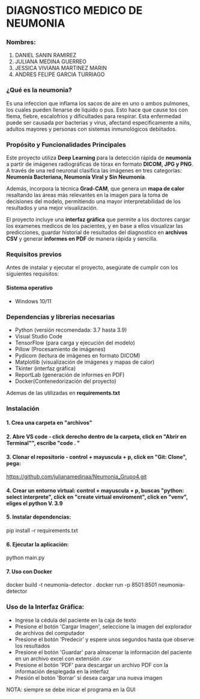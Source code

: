 #  **DIAGNOSTICO MEDICO DE NEUMONIA** 

### **Nombres:**
1. DANIEL SANIN RAMIREZ
2. JULIANA MEDINA GUERREO
3. JESSICA VIVIANA MARTINEZ MARIN
4. ANDRES FELIPE GARCIA TURRIAGO


### **¿Qué es la neumonia?**
Es una infeccion que inflama los sacos de aire en uno o ambos pulmones, los cuales pueden llenarse de liquido o pus. Esto hace que cause tos con flema, fiebre, escalofrios y dificultades para respirar. Esta enfermedad puede ser causada por bacterias y virus, afectand especificamente a niñs, adultos mayores y personas con sistemas inmunológicos debiitados.


### **Propósito y Funcionalidades Principales**  

Este proyecto utiliza **Deep Learning** para la detección rápida de **neumonía** a partir de imágenes radiográficas de tórax en formato **DICOM, JPG y PNG**. A través de una red neuronal clasifica las imágenes en tres categorías: **Neumonía Bacteriana, Neumonía Viral y Sin Neumonía**.  

Además, incorpora la técnica **Grad-CAM**, que genera un **mapa de calor** resaltando las áreas más relevantes en la imagen para la toma de decisiones del modelo, permitiendo una mayor interpretabilidad de los resultados y una mejor visualización.  

El proyecto incluye una **interfaz gráfica** que permite a los doctores cargar los examenes medicos de los pacientes, y en base a ellos visualizar las predicciones, guardar historial de resultados del diagnostico en **archivos CSV** y generar **informes en PDF** de manera rápida y sencilla.


### **Requisitos previos**

Antes de instalar y ejecutar el proyecto, asegúrate de cumplir con los siguientes requisitos:

#### **Sistema operativo**
- Windows 10/11

### **Dependencias y librerias necesarias**
- Python (versión recomendada: 3.7 hasta 3.9)
- Visual Studio Code
- TensorFlow (para carga y ejecución del modelo)
- Pillow (Procesamiento de imágenes)
- Pydicom (lectura de imágenes en formato DICOM)
- Matplotlib (visualización de imágenes y mapas de calor)
- Tkinter (interfaz gráfica)
- ReportLab (generación de informes en PDF)
- Docker(Contenedorización del proyecto)

Ademas de las utilizadas en **requirements.txt**


### **Instalación**

#### 1. Crea una carpeta en "archivos"

#### 2. Abre VS code - click derecho dentro de la carpeta, click en "Abrir en Terminal"", escribe "code . " 

#### 3. Clonar el repositorio - control + mayuscula + p, click en "Git: Clone", pega:

https://github.com/julianamedinaa/Neumonia_Grupo4.git

#### 4. Crear un entorno virtual: control + mayuscula + p, buscas "python: select interprete", click en "create virtual enviroment", click en "venv", eliges el python V. 3.9

#### 5. Instalar dependencias:

pip install -r requirements.txt

#### 6. Ejecutar la aplicación:

python main.py

#### 7. Uso con Docker

docker build -t neumonia-detector .
docker run -p 8501:8501 neumonia-detector


### **Uso de la Interfaz Gráfica:**

- Ingrese la cédula del paciente en la caja de texto
- Presione el botón 'Cargar Imagen', seleccione la imagen del explorador de archivos del computador
- Presione el botón 'Predecir' y espere unos segundos hasta que observe los resultados
- Presione el botón 'Guardar' para almacenar la información del paciente en un archivo excel con extensión .csv
- Presione el botón 'PDF' para descargar un archivo PDF con la información desplegada en la interfaz
- Presión el botón 'Borrar' si desea cargar una nueva imagen


NOTA: siempre se debe inicar el programa en la GUI
